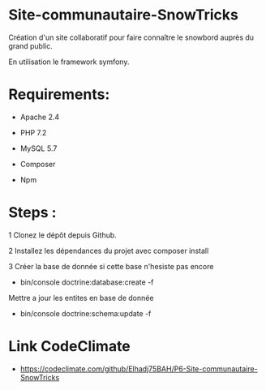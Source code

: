 # Site-communautaire-SnowTricks
Création d'un site collaboratif pour faire connaître le snowbord auprès du grand public.

En utilisation le framework symfony. 

# Requirements:
 - Apache 2.4

 - PHP 7.2

 - MySQL 5.7

 - Composer
  
 - Npm

# Steps :

1 Clonez le dépôt depuis Github.

2 Installez les dépendances du projet avec composer install

3 Créer la base de donnée si cette base n'hesiste pas encore 
- bin/console doctrine:database:create -f

 Mettre a jour les entites en base de donnée
- bin/console doctrine:schema:update -f

# Link CodeClimate

- https://codeclimate.com/github/Elhadj75BAH/P6-Site-communautaire-SnowTricks

